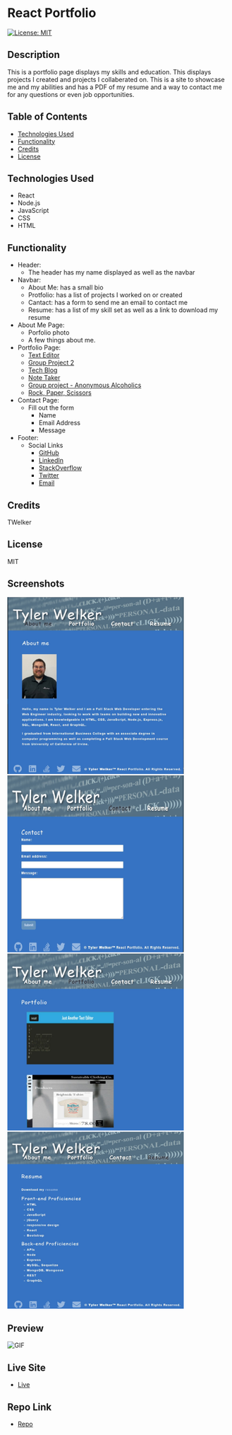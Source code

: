 
# React Portfolio
[![License: MIT](https://img.shields.io/badge/License-MIT-yellow.svg)](https://opensource.org/licenses/MIT)
## Description
This is a portfolio page displays my skills and education. This displays projects I created and projects I collaberated on. This is a site to showcase me and my abilities and has a PDF of my resume and a way to contact me for any questions or even job opportunities.
## Table of Contents
- [Technologies Used](#technologies-used)
- [Functionality](#functionality)
- [Credits](#credits)
- [License](#license)
## Technologies Used
- React
- Node.js
- JavaScript
- CSS
- HTML
## Functionality
- Header:
    - The header has my name displayed as well as the navbar
- Navbar:
    - About Me: has a small bio
    - Protfolio: has a list of projects I worked on or created
    - Cantact: has a form to send me an email to contact me
    - Resume: has a list of my skill set as well as a link to download my resume
- About Me Page:
    - Porfolio photo
    - A few things about me.
- Portfolio Page:
    - [Text Editor](https://github.com/TWelk/TextEditor)
    - [Group Project 2](https://github.com/microjess/project2)
    - [Tech Blog](https://github.com/TWelk/TechBlog)
    - [Note Taker](https://github.com/TWelk/NoteTaker)
    - [Group project - Anonymous Alcoholics](https://github.com/grdnd/group-project)
    - [Rock, Paper, Scissors](https://github.com/TWelk/rpsproject)
- Contact Page:
    - Fill out the form
        - Name
        - Email Address
        - Message
- Footer:
    - Social Links
        - [GitHub](https://github.com/TWelk)
        - [LinkedIn](https://www.linkedin.com/in/tylerwelker297/)
        - [StackOverflow](https://stackoverflow.com/users/14720298/twelk)
        - [Twitter](https://twitter.com/TylerWelker11)
        - [Email](mailto:twelker08@gmail.com)
## Credits
TWelker
## License
MIT
## Screenshots
<img src="./src/assets/screenshots/AboutMe.jpg" alt="About Me Page" style="height: 400px; width:400px;"/><img src="./src/assets/screenshots/Contact.jpg" alt="Contact Page" style="height: 400px; width:400px;"/>  
<img src="./src/assets/screenshots/Portfolio.jpg" alt="Portgolio Page" style="height: 400px; width:400px;"/><img src="./src/assets/screenshots/Resume.jpg" alt="Contact Page" style="height: 400px; width:400px;"/>

## Preview
![GIF](./src/assets/Portfolio.gif)
## Live Site
* [Live](https://twelk.github.io/reactportforlio/)
## Repo Link
* [Repo]([https://github.com/TWelker/reactportfolio](https://twelk.github.io/reactportforlio/))
